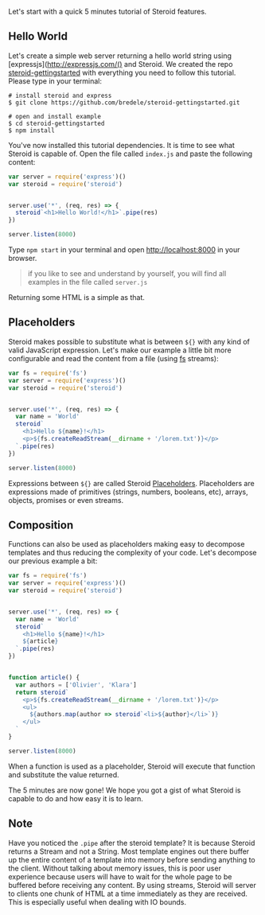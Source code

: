 Let's start with a quick 5 minutes tutorial of Steroid features.

## Hello World

Let's create a simple web server returning a hello world string using [expressjs](http://expressjs.com/() and Steroid. We created the repo [steroid-gettingstarted](https://github.com/bredele/steroid-gettingstarted) with everything you need to follow this tutorial. Please type in your terminal:

```shell
# install steroid and express
$ git clone https://github.com/bredele/steroid-gettingstarted.git

# open and install example
$ cd steroid-gettingstarted
$ npm install
```

You've now installed this tutorial dependencies. It is time to see what Steroid is capable of. Open the file called `index.js` and paste the following content:


```js
var server = require('express')()
var steroid = require('steroid')


server.use('*', (req, res) => {
  steroid`<h1>Hello World!</h1>`.pipe(res)
})

server.listen(8000)
```

Type `npm start` in your terminal and open [http://localhost:8000](http://localhost:8000) in your browser.

  > if you like to see and understand by yourself, you will find all examples in the file called `server.js`


Returning some HTML is a simple as that.

## Placeholders

Steroid makes possible to substitute what is between `${}` with any kind of valid JavaScript expression. Let's make our example a little bit more configurable and read the content from a file (using [fs](https://nodejs.org/api/fs.html) streams):


```js
var fs = require('fs')
var server = require('express')()
var steroid = require('steroid')


server.use('*', (req, res) => {
  var name = 'World'
  steroid`
    <h1>Hello ${name}!</h1>
    <p>${fs.createReadStream(__dirname + '/lorem.txt')}</p>
  `.pipe(res)
})

server.listen(8000)
```

Expressions between `${}` are called Steroid [Placeholders](/docs/placeholders). Placeholders are expressions made of primitives (strings, numbers, booleans, etc), arrays, objects, promises or even streams.

## Composition

Functions can also be used as placeholders making easy to decompose templates and thus reducing the complexity of your code. Let's decompose our previous example a bit:

```js
var fs = require('fs')
var server = require('express')()
var steroid = require('steroid')


server.use('*', (req, res) => {
  var name = 'World'
  steroid`
    <h1>Hello ${name}!</h1>
    ${article}
  `.pipe(res)
})


function article() {
  var authors = ['Olivier', 'Klara']
  return steroid`
    <p>${fs.createReadStream(__dirname + '/lorem.txt')}</p>
    <ul>
      ${authors.map(author => steroid`<li>${author}</li>`)}
    </ul>
  `
}

server.listen(8000)
```

When a function is used as a placeholder, Steroid will execute that function and substitute the value returned.

The 5 minutes are now gone! We hope you got a gist of what Steroid is capable to do and how easy it is to learn.

## Note

Have you noticed the `.pipe` after the steroid template? It is because Steroid returns a Stream and not a String. Most template engines out there buffer up the entire content of a template into memory before sending anything to the client. Without talking about memory issues, this is poor user experience because users will have to wait for the whole page to be buffered before receiving any content. By using streams, Steroid will server to clients one chunk of HTML at a time immediately as they are received. This is especially useful when dealing with IO bounds.
